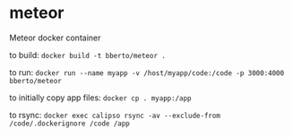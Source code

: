 # meteor
Meteor docker container

to build:
`docker build -t bberto/meteor .`

to run:
`docker run --name myapp -v /host/myapp/code:/code -p 3000:4000 bberto/meteor`
  
to initially copy app files:
`docker cp . myapp:/app`

to rsync:
`docker exec calipso rsync -av --exclude-from /code/.dockerignore /code /app`
